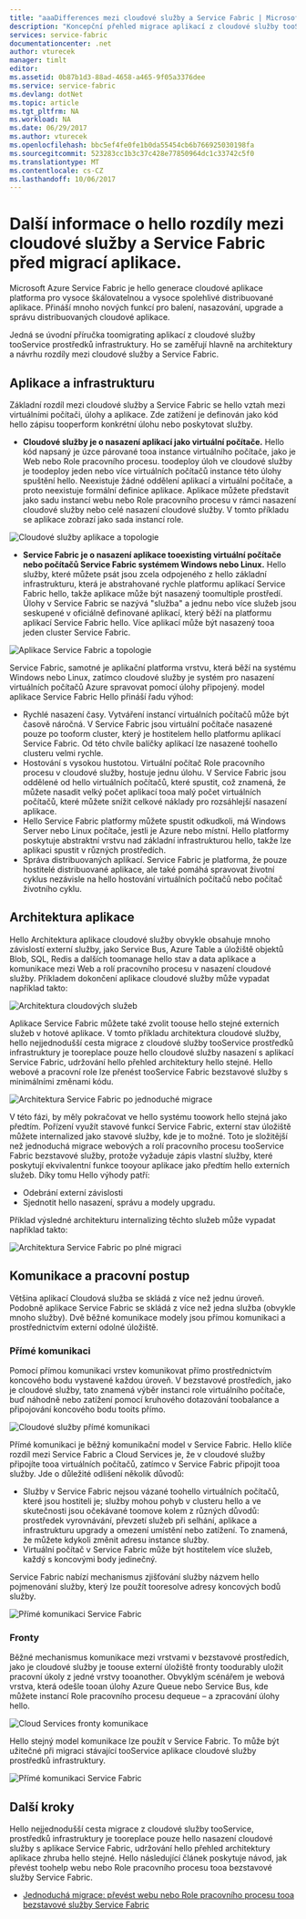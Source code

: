 ```yaml
---
title: "aaaDifferences mezi cloudové služby a Service Fabric | Microsoft Docs"
description: "Koncepční přehled migrace aplikací z cloudové služby tooService prostředků infrastruktury."
services: service-fabric
documentationcenter: .net
author: vturecek
manager: timlt
editor: 
ms.assetid: 0b87b1d3-88ad-4658-a465-9f05a3376dee
ms.service: service-fabric
ms.devlang: dotNet
ms.topic: article
ms.tgt_pltfrm: NA
ms.workload: NA
ms.date: 06/29/2017
ms.author: vturecek
ms.openlocfilehash: bbc5ef4fe0fe1b0da55454cb6b766925030198fa
ms.sourcegitcommit: 523283cc1b3c37c428e77850964dc1c33742c5f0
ms.translationtype: MT
ms.contentlocale: cs-CZ
ms.lasthandoff: 10/06/2017
---
```

# <a name="learn-about-hello-differences-between-cloud-services-and-service-fabric-before-migrating-applications"></a>Další informace o hello rozdíly mezi cloudové služby a Service Fabric před migrací aplikace.
Microsoft Azure Service Fabric je hello generace cloudové aplikace platforma pro vysoce škálovatelnou a vysoce spolehlivé distribuované aplikace. Přináší mnoho nových funkcí pro balení, nasazování, upgrade a správu distribuovaných cloudové aplikace. 

Jedná se úvodní příručka toomigrating aplikací z cloudové služby tooService prostředků infrastruktury. Ho se zaměřují hlavně na architektury a návrhu rozdíly mezi cloudové služby a Service Fabric.

## <a name="applications-and-infrastructure"></a>Aplikace a infrastrukturu
Základní rozdíl mezi cloudové služby a Service Fabric se hello vztah mezi virtuálními počítači, úlohy a aplikace. Zde zatížení je definován jako kód hello zápisu tooperform konkrétní úlohu nebo poskytovat služby.

* **Cloudové služby je o nasazení aplikací jako virtuální počítače.** Hello kód napsaný je úzce párované tooa instance virtuálního počítače, jako je Web nebo Role pracovního procesu. toodeploy úloh ve cloudové služby je toodeploy jeden nebo více virtuálních počítačů instance této úlohy spuštění hello. Neexistuje žádné oddělení aplikací a virtuální počítače, a proto neexistuje formální definice aplikace. Aplikace můžete představit jako sadu instancí webu nebo Role pracovního procesu v rámci nasazení cloudové služby nebo celé nasazení cloudové služby. V tomto příkladu se aplikace zobrazí jako sada instancí role.

![Cloudové služby aplikace a topologie][1]

* **Service Fabric je o nasazení aplikace tooexisting virtuální počítače nebo počítačů Service Fabric systémem Windows nebo Linux.** Hello služby, které můžete psát jsou zcela odpojeného z hello základní infrastrukturu, která je abstrahované rychle platformu aplikací Service Fabric hello, takže aplikace může být nasazený toomultiple prostředí. Úlohy v Service Fabric se nazývá "služba" a jednu nebo více služeb jsou seskupené v oficiálně definované aplikací, který běží na platformu aplikací Service Fabric hello. Více aplikací může být nasazený tooa jeden cluster Service Fabric.

![Aplikace Service Fabric a topologie][2]

Service Fabric, samotné je aplikační platforma vrstvu, která běží na systému Windows nebo Linux, zatímco cloudové služby je systém pro nasazení virtuálních počítačů Azure spravovat pomocí úlohy připojený.
model aplikace Service Fabric Hello přináší řadu výhod:

* Rychlé nasazení časy. Vytváření instancí virtuálních počítačů může být časově náročná. V Service Fabric jsou virtuální počítače nasazené pouze po tooform cluster, který je hostitelem hello platformu aplikací Service Fabric. Od této chvíle balíčky aplikací lze nasazené toohello clusteru velmi rychle.
* Hostování s vysokou hustotou. Virtuální počítač Role pracovního procesu v cloudové služby, hostuje jednu úlohu. V Service Fabric jsou oddělené od hello virtuálních počítačů, které spustit, což znamená, že můžete nasadit velký počet aplikací tooa malý počet virtuálních počítačů, které můžete snížit celkové náklady pro rozsáhlejší nasazení aplikace.
* Hello Service Fabric platformy můžete spustit odkudkoli, má Windows Server nebo Linux počítače, jestli je Azure nebo místní. Hello platformy poskytuje abstraktní vrstvu nad základní infrastrukturou hello, takže lze aplikaci spustit v různých prostředích. 
* Správa distribuovaných aplikací. Service Fabric je platforma, že pouze hostitelé distribuované aplikace, ale také pomáhá spravovat životní cyklus nezávisle na hello hostování virtuálních počítačů nebo počítač životního cyklu.

## <a name="application-architecture"></a>Architektura aplikace
Hello Architektura aplikace cloudové služby obvykle obsahuje mnoho závislostí externí služby, jako Service Bus, Azure Table a úložiště objektů Blob, SQL, Redis a dalších toomanage hello stav a data aplikace a komunikace mezi Web a rolí pracovního procesu v nasazení cloudové služby. Příkladem dokončení aplikace cloudové služby může vypadat například takto:  

![Architektura cloudových služeb][9]

Aplikace Service Fabric můžete také zvolit toouse hello stejné externích služeb v hotové aplikace. V tomto příkladu architektura cloudové služby, hello nejjednodušší cesta migrace z cloudové služby tooService prostředků infrastruktury je tooreplace pouze hello cloudové služby nasazení s aplikací Service Fabric, udržování hello přehled architektury hello stejné. Hello webové a pracovní role lze přenést tooService Fabric bezstavové služby s minimálními změnami kódu.

![Architektura Service Fabric po jednoduché migrace][10]

V této fázi, by měly pokračovat ve hello systému toowork hello stejná jako předtím. Pořízení využít stavové funkcí Service Fabric, externí stav úložiště můžete internalized jako stavové služby, kde je to možné. Toto je složitější než jednoduchá migrace webových a rolí pracovního procesu tooService Fabric bezstavové služby, protože vyžaduje zápis vlastní služby, které poskytují ekvivalentní funkce tooyour aplikace jako předtím hello externích služeb. Díky tomu Hello výhody patří: 

* Odebrání externí závislosti 
* Sjednotit hello nasazení, správu a modely upgradu. 

Příklad výsledné architekturu internalizing těchto služeb může vypadat například takto:

![Architektura Service Fabric po plné migraci][11]

## <a name="communication-and-workflow"></a>Komunikace a pracovní postup
Většina aplikací Cloudová služba se skládá z více než jednu úroveň. Podobně aplikace Service Fabric se skládá z více než jedna služba (obvykle mnoho služby). Dvě běžné komunikace modely jsou přímou komunikaci a prostřednictvím externí odolné úložiště.

### <a name="direct-communication"></a>Přímé komunikaci
Pomocí přímou komunikaci vrstev komunikovat přímo prostřednictvím koncového bodu vystavené každou úroveň. V bezstavové prostředích, jako je cloudové služby, tato znamená výběr instanci role virtuálního počítače, buď náhodně nebo zatížení pomocí kruhového dotazování toobalance a připojování koncového bodu tooits přímo.

![Cloudové služby přímé komunikaci][5]

 Přímé komunikaci je běžný komunikační model v Service Fabric. Hello klíče rozdíl mezi Service Fabric a Cloud Services je, že v cloudové služby připojíte tooa virtuálních počítačů, zatímco v Service Fabric připojit tooa služby. Jde o důležité odlišení několik důvodů:

* Služby v Service Fabric nejsou vázané toohello virtuálních počítačů, které jsou hostiteli je; služby mohou pohyb v clusteru hello a ve skutečnosti jsou očekávané toomove kolem z různých důvodů: prostředek vyrovnávání, převzetí služeb při selhání, aplikace a infrastrukturu upgrady a omezení umístění nebo zatížení. To znamená, že můžete kdykoli změnit adresu instance služby. 
* Virtuální počítač v Service Fabric může být hostitelem více služeb, každý s koncovými body jedinečný.

Service Fabric nabízí mechanismus zjišťování služby názvem hello pojmenování služby, který lze použít tooresolve adresy koncových bodů služby. 

![Přímé komunikaci Service Fabric][6]

### <a name="queues"></a>Fronty
Běžné mechanismus komunikace mezi vrstvami v bezstavové prostředích, jako je cloudové služby je toouse externí úložiště fronty toodurably uložit pracovní úkoly z jedné vrstvy tooanother. Obvyklým scénářem je webová vrstva, která odešle tooan úlohy Azure Queue nebo Service Bus, kde můžete instancí Role pracovního procesu dequeue – a zpracování úlohy hello.

![Cloud Services fronty komunikace][7]

Hello stejný model komunikace lze použít v Service Fabric. To může být užitečné při migraci stávající tooService aplikace cloudové služby prostředků infrastruktury. 

![Přímé komunikaci Service Fabric][8]

## <a name="next-steps"></a>Další kroky
Hello nejjednodušší cesta migrace z cloudové služby tooService, prostředků infrastruktury je tooreplace pouze hello nasazení cloudové služby s aplikace Service Fabric, udržování hello přehled architektury aplikace zhruba hello stejné. Hello následující článek poskytuje návod, jak převést toohelp webu nebo Role pracovního procesu tooa bezstavové služby Service Fabric.

* [Jednoduchá migrace: převést webu nebo Role pracovního procesu tooa bezstavové služby Service Fabric](service-fabric-cloud-services-migration-worker-role-stateless-service.md)

<!--Image references-->
[1]: ./media/service-fabric-cloud-services-migration-differences/topology-cloud-services.png
[2]: ./media/service-fabric-cloud-services-migration-differences/topology-service-fabric.png
[5]: ./media/service-fabric-cloud-services-migration-differences/cloud-service-communication-direct.png
[6]: ./media/service-fabric-cloud-services-migration-differences/service-fabric-communication-direct.png
[7]: ./media/service-fabric-cloud-services-migration-differences/cloud-service-communication-queues.png
[8]: ./media/service-fabric-cloud-services-migration-differences/service-fabric-communication-queues.png
[9]: ./media/service-fabric-cloud-services-migration-differences/cloud-services-architecture.png
[10]: ./media/service-fabric-cloud-services-migration-differences/service-fabric-architecture-simple.png
[11]: ./media/service-fabric-cloud-services-migration-differences/service-fabric-architecture-full.png
